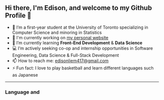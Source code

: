 ## Hi there, I'm Edison, and welcome to my Github Profile 👋

- 🏫  I’m a first-year student at the University of Toronto specializing in Computer Science and minoring in Statistics
- 🚀  I'm currently working on [my personal website](https://edison-lhk.github.io/Personal-Website/)
- 🌱  I’m currently learning **Front-End Development** & **Data Science**
- 💻  I’m actively seeking co-op and internship opportunities in Software Engineering, Data Science & Full-Stack Development
- 📫  How to reach me: edisonliem417@gmail.com 
- ⚡ Fun fact: I love to play basketball and learn different languages such as Japanese

---
### Language and 
